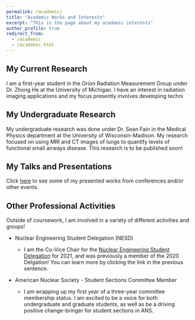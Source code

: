 ```yaml
---
permalink: /academic/
title: "Academic Works and Interests"
excerpt: "This is the page about my academic interests"
author_profile: true
redirect_from: 
  - /academic
  - /academic.html
---
```


## My Current Research

I am a first-year student in the Orion Radiation Measurement Group under Dr. Zhong He at the University of Michigan. I have an interest in radiation imaging applications and my focus presently involves developing techni

## My Undergraduate Research

My undergraduate research was done under Dr. Sean Fain in the Medical Physics department at the University of Wisconsin-Madison. My research focused on using MRI and CT images of lungs to quantify levels of functional small airways disease. This research is to be published soon!


## My Talks and Presentations

Click [here](https://photvedt.github.io/academic/talks/) to see some of my presented works from conferences and/or other events.


## Other Professional Activities

Outside of coursework, I am involved in a variety of different activities and groups!

+ Nuclear Engineering Student Delegation (NESD)
    - I am the Co-Vice Chair for the [Nuclear Engineering Student Delegation](http://nesd.org/) for 2021, and was previously a member of the 2020 Delgation! You can learn more by clicking the link in the previous sentence.


+ American Nuclear Society - Student Sections Committee Member
    - I am wrapping up my first year of a three-year committee membership status. I am excited to be a voice for both undergraduate and graduate students, as well as be a driving positive change-bringer for student sections in ANS.

